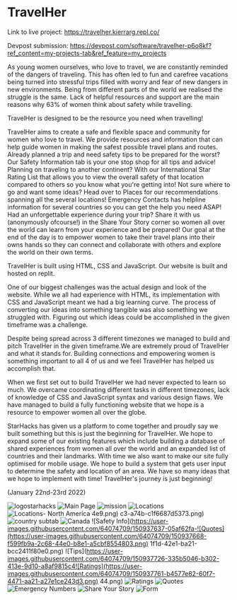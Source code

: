 # TravelHer

Link to live project: https://travelher.kierrarg.repl.co/

Devpost submission: https://devpost.com/software/travelher-p6o8kf?ref_content=my-projects-tab&ref_feature=my_projects

As young women ourselves, who love to travel, we are constantly reminded of the dangers of traveling. This has often led to fun and carefree vacations being turned into stressful trips filled with worry and fear of new dangers in new environments. Being from different parts of the world we realised the struggle is the same. Lack of helpful resources and support are the main reasons why 63% of women think about safety while travelling.

TravelHer is designed to be the resource you need when travelling!

TravelHer aims to create a safe and flexible space and community for women who love to travel. We provide resources and information that can help guide women in making the safest possible travel plans and routes. Already planned a trip and need safety tips to be prepared for the worst? Our Safety Information tab is your one stop shop for all tips and advice! Planning on traveling to another continent? With our International Star Rating List that allows you to view the overall safety of that location compared to others so you know what you're getting into! Not sure where to go and want some ideas? Head over to Places for our recommendations spanning all the several locations! Emergency Contacts has helpline information for several countries so you can get the help you need ASAP! Had an unforgettable experience during your trip? Share it with us (anonymously ofcourse!) in the Share Your Story corner so women all over the world can learn from your experience and be prepared! Our goal at the end of the day is to empower women to take their travel plans into their owns hands so they can connect and collaborate with others and explore the world on their own terms.

TravelHer is built using HTML, CSS and JavaScript. Our website is built and hosted on replit.

One of our biggest challenges was the actual design and look of the website. While we all had experience with HTML, its implementation with CSS and JavaScript meant we had a big learning curve. The process of converting our ideas into something tangible was also something we struggled with. Figuring out which ideas could be accomplished in the given timeframe was a challenge.

Despite being spread across 3 different timezones we managed to build and pitch TravelHer in the given timeframe.We are extremely proud of TravelHer and what it stands for. Building connections and empowering women is something important to all 4 of us and we feel TravelHer has helped us accomplish that.

When we first set out to build TravelHer we had never expected to learn so much. We overcame coordinating different tasks in different timezones, lack of knowledge of CSS and JavaScript syntax and various design flaws. We have managed to build a fully functioning website that we hope is a resource to empower women all over the globe.

StarHacks has given us a platform to come together and proudly say we built something but this is just the beginning for TravelHer. We hope to expand some of our existing features which include building a database of shared experiences from women all over the world and an expanded list of countries and their landmarks. With time we also want to make our site fully optimised for mobile usage. We hope to build a system that gets user input to determine the safety and location of an area. We have so many ideas that we hope to implement with time! TravelHer's journey is just beginning!

(January 22nd-23rd 2022)



![logostarhacks](https://user-images.githubusercontent.com/64074709/150935628-3932600d-a9f9-4764-9156-b426ba5064f8.png)
![Main Page](https://user-images.githubusercontent.com/64074709/150937278-07a8a9b4-a594-49d7-bd17-bcc719188b97.png)
![mission](https://user-images.githubusercontent.com/64074709/150937384-a67c80eb-49b2-40.png)
![Locations](https://user-images.githubusercontent.com/64074709/150937471-382f63c3-1662-4189-8bce-310a4e457.png)
![Locations- North America](https://user-images.githubusercontent.com/64074709/150937580-dfa60666-d85b-449d-9d19-61a5e0927368.png)
4e9.png)
c3-a74b-c1f6687d5373.png)
![country subtab](https://user-images.githubusercontent.com/64074709/150937532-34680501-3a02-4c9c-a3f7-bab22e47b0fc.png)
![Canada](https://user-images.githubusercontent.com/64074709/150937612-1003debb-18dc-448a-a349-20da9c70c22b.png)
![Safety Info](https://user-images.githubusercontent.com/64074709/150937637-05af62fa-![Quotes](https://user-images.githubusercontent.com/64074709/150937668-f599fb9a-2c68-44e0-b8e1-a5cbf8554803.png)
1f1d-42e1-ba21-bcc2411f80e0.png)
![Tips](https://user-images.githubusercontent.com/64074709/150937726-335b5046-b302-413e-9d10-a8af9815c4![Ratings](https://user-images.githubusercontent.com/64074709/150937761-b4577e82-60f7-4471-aa21-a27e1ce243d3.png)
44.png)
![Ratings](https://user-images.githubusercontent.com/64074709/150937807-0380dfb8-04dd-417b-8faf-27f8af869acd.png)
![Quotes](https://user-images.githubusercontent.com/64074709/150938027-91ec2777-a106-40b1-8215-fc5651f06633.png)
![Emergency Numbers](https://user-images.githubusercontent.com/64074709/150938059-4e85bae0-02fa-4cac-a215-6712c497fa65.png)
![Share Your Story](https://user-images.githubusercontent.com/64074709/150938113-4b58d678-9e72-405b-84e0-8bd77e4b77b6.png)
![Form](https://user-images.githubusercontent.com/64074709/150938167-d2cf27e8-8765-4b02-bbf9-3f38ba5e8dbe.png)
